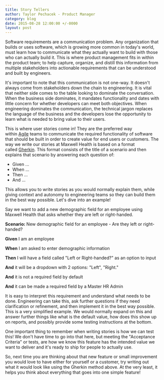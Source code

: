 ```yaml
---
title: Story Tellers
author: Taylor Pechacek - Product Manager
category: blog
date: 2015-08-28 12:00:00 +/-0000
layout: post
---
```


Software requirements are a communication problem. Any organization that builds or uses software, which is growing more common in today's world, must learn how to communicate what they actually want to build with those who can actually build it. This is where product management fits in within the product team; to help capture, organize, and distill this information from multiple stakeholders into actionable requirements that can be understood and built by engineers.

It's important to note that this communication is not one-way. It doesn't always come from stakeholders down the chain to engineering. It is vital that neither side comes to the table looking to dominate the conversation. When the business side dominates, it mandates functionality and dates with little concern for whether developers can meet both objectives. When engineering dominates the communication, the technical jargon replaces the language of the business and the developers lose the opportunity to learn what is needed to bring value to their users.

This is where user stories come in! They are the preferred way within [Agile](https://en.wikipedia.org/wiki/Agile_software_development) teams to communicate the required functionality of software that should be built in order to create value for end users or customers. The way we write our stories at Maxwell Health is based on a format called [Gherkin](https://github.com/cucumber/cucumber/wiki/Gherkin). This format consists of the title of a scenario and then explains that scenario by answering each question of:

- Given ...
- When ...
- Then ...
- And ...

This allows you to write stories as you would normally explain them, while giving context and autonomy to engineering teams so they can build them in the best way possible. Let's dive into an example!

Say we want to add a new demographic field for an employee using Maxwell Health that asks whether they are left or right-handed.   

**Scenario:** New demographic field for an employee - Are they left or right-handed?


**Given** I am an employee

**When** I am asked to enter demographic information

**Then** I will have a field called "Left or Right-handed?" as an option to input

**And** it will be a dropdown with 2 options: "Left", "Right."

**And** it is not a required field by default

**And** it can be made a required field by a Master HR Admin


It is easy to interpret this requirement and understand what needs to be done. Engineering can take this, ask further questions if they need clarification or refinement, and then implement it in the best way possible. This is a very simplified example. We would normally expand on this and answer further things like what is the default value, how does this show up on reports, and possibly provide some testing instructions at the bottom.

One important thing to remember when writing stories is how we can test this! We don't have time to go into that here, but meeting the "Acceptance Criteria" or tests, are how we know this feature has the intended value we want to deliver and it's ready to ship for people to actually use.

So, next time you are thinking about that new feature or small improvement you would love to have either for yourself or a customer, try writing out what it would look like using the Gherkin method above. At the very least, it helps you think about everything that goes into one simple feature!
